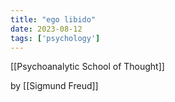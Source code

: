 ```yaml
---
title: "ego libido"
date: 2023-08-12
tags: ['psychology']
---
```


[[Psychoanalytic School of Thought]]

by [[Sigmund Freud]]
